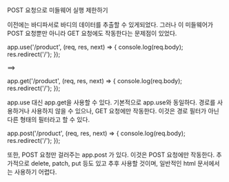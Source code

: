 POST 요청으로 미들웨어 실행 제한하기

이전에는 바디파서로 바디의 데이터를 추출할 수 있게되었다. 그러나 이 미들웨어가 POST 요청뿐만 아니라 GET 요청에도 작동한다는 문제점이 있었다.

app.use('/product',  (req, res, next) => {
    console.log(req.body);
    res.redirect('/');
});

==>

app.get('/product',  (req, res, next) => {
    console.log(req.body);
    res.redirect('/');
});

app.use 대신 app.get을 사용할 수 있다. 기본적으로 app.use와 동일하다. 경로를 사용하거나 사용하지 않을 수 있으나, GET 요청에만 작동한다.
이것은 경로 필터가 아닌 다른 형태의 필터라고 할 수 있다.

app.post('/product',  (req, res, next) => {
    console.log(req.body);
    res.redirect('/');
});

또한, POST 요청만 걸러주는 app.post 가 있다. 이것은 POST 요청에만 작동한다.
추가적으로 delete, patch, put 등도 있고 추후 사용할 것이며, 일반적인 html 문서에서는 사용하기 어렵다.